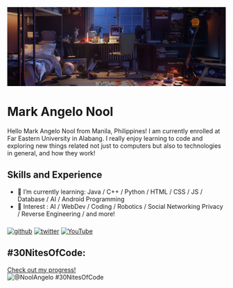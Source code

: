 <img src="https://github.com/NoolAngelo/NoolAngelo/blob/main/Banner.jpg" width="900"/>

# Mark Angelo Nool

Hello Mark Angelo Nool from Manila, Philippines! I am currently enrolled at Far Eastern University in Alabang. I really enjoy learning to code and exploring new things related not just to computers but also to technologies in general, and how they work!


## Skills and Experience

- 📖 I’m currently learning: Java / C++ / Python / HTML / CSS / JS / Database / AI / Android Programming
- 🤔 Interest : AI / WebDev / Coding / Robotics / Social Networking Privacy / Reverse Engineering / and more!

###
[<img src='https://cdn.jsdelivr.net/npm/simple-icons@3.0.1/icons/github.svg' alt='github' height='40'>](https://github.com/NoolAngelo)  [<img src='https://cdn.jsdelivr.net/npm/simple-icons@3.0.1/icons/twitter.svg' alt='twitter' height='40'>](https://twitter.com/@NoolAngelo)  [<img src='https://cdn.jsdelivr.net/npm/simple-icons@3.0.1/icons/youtube.svg' alt='YouTube' height='40'>](http://www.youtube.com/@setsunaPH) 
## #30NitesOfCode:
  [Check out my progress!](https://www.codedex.io/@NoolAngelo/30-nites-of-code)  
  ![@NoolAngelo #30NitesOfCode](https://www.codedex.io/api/petStatus?user=NoolAngelo)
